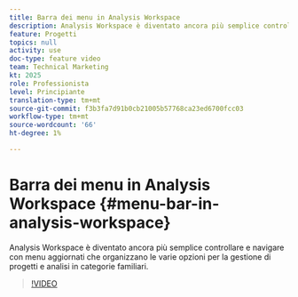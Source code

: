 ```yaml
---
title: Barra dei menu in Analysis Workspace
description: Analysis Workspace è diventato ancora più semplice controllare e navigare con menu aggiornati che organizzano le varie opzioni per la gestione di progetti e analisi in categorie familiari.
feature: Progetti
topics: null
activity: use
doc-type: feature video
team: Technical Marketing
kt: 2025
role: Professionista
level: Principiante
translation-type: tm+mt
source-git-commit: f3b3fa7d91b0cb21005b57768ca23ed6700fcc03
workflow-type: tm+mt
source-wordcount: '66'
ht-degree: 1%

---
```



# Barra dei menu in Analysis Workspace {#menu-bar-in-analysis-workspace}

Analysis Workspace è diventato ancora più semplice controllare e navigare con menu aggiornati che organizzano le varie opzioni per la gestione di progetti e analisi in categorie familiari.

>[!VIDEO](https://video.tv.adobe.com/v/23965/?quality=12)
